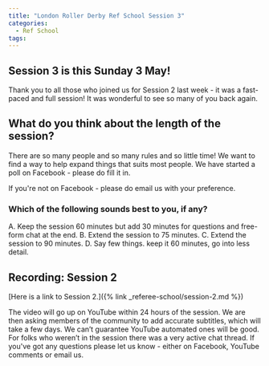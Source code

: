 ```yaml
---
title: "London Roller Derby Ref School Session 3"
categories:
  - Ref School
tags:
---
```

## Session 3 is this Sunday 3 May!
Thank you to all those who joined us for Session 2 last week - it was a fast-paced and full session! It was wonderful to see so many of you back again.

## What do you think about the length of the session?
There are so many people and so many rules and so little time! We want to find a way to help expand things that suits most people. We have started a poll on Facebook - please do fill it in.

If you're not on Facebook - please do email us with your preference.

### Which of the following sounds best to you, if any?
A. Keep the session 60 minutes but add 30 minutes for questions and free-form chat at the end.
B. Extend the session to 75 minutes.
C. Extend the session to 90 minutes.
D. Say few things. keep it 60 minutes, go into less detail.

## Recording: Session 2
[Here is a link to Session 2.]({% link _referee-school/session-2.md %})

The video will go up on YouTube within 24 hours of the session. We are then asking members of the community to add accurate subtitles, which will take a few days. We can’t guarantee YouTube automated ones will be good. For folks who weren’t in the session there was a very active chat thread. If you've got any questions please let us know - either on Facebook, YouTube comments or email us.
